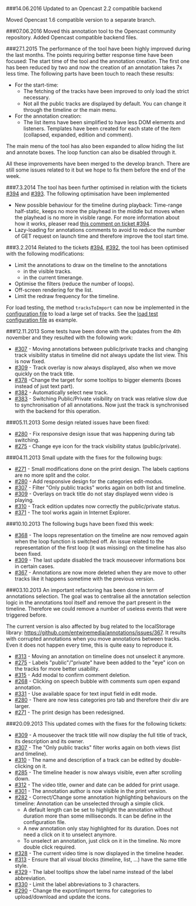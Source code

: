 ###14.06.2016
Updated to an Opencast 2.2 compatible backend

Moved Opencast 1.6 compatible version to a separate branch.

###07.06.2016
Moved this annotation tool to the Opencast community repository. Added Opencast compatible backend files.

###27.1.2015
The performance of the tool have been highly improved during the last months. The points requiring better response time have been focused: The start time of the tool and the annotation creation. The first one has been reduced by two and now the creation of an annotation takes 7x less time.
The following parts have been touch to reach these results:
* For the start-time:
  * The fetching of the tracks have been improved to only load the strict necessary.
  * Not all the public tracks are displayed by default. You can change it through the timeline or the main menu.
* For the annotation creation:
  * The list items have been simplified to have less DOM elements and listeners. Templates have been created for each state of the item (collapsed, expanded, edition and comment).

The main menu of the tool has also been expanded to allow hiding the list and annotate boxes. The loop function can also be disabled through it.

All these improvements have been merged to the develop branch. There are still some issues related to it but we hope to fix them before the end of the week.

###7.3.2014
The tool has been further optimised in relation with the tickets [#394](https://github.com/entwinemedia/annotations/issues/394) and [#393](https://github.com/entwinemedia/annotations/issues/393). The following optimisation have been implemented
* New possible behaviour for the timeline during playback: Time-range half-static, keeps no more the playhead in the middle but moves when the playhead is no more in visible range. For more information about how it works, pleaser read [this comment on ticket #394](https://github.com/entwinemedia/annotations/issues/394#issuecomment-37014487).
* Lazy-loading for annotations comments to avoid to reduce the number of GET request on launch time and therefore improve the tool start time.  

###3.2.2014
Related to the tickets [#394](https://github.com/entwinemedia/annotations/issues/394), [#392](https://github.com/entwinemedia/annotations/issues/392), the tool has been optimised with the following modifications:
* Limit the annotations to draw on the timeline to the annotations 
  * in the visible tracks.
  * in the current timerange.
* Optimise the filters (reduce the number of loops).
* Off-screen rendering for the list.
* Limit the redraw frequency for the timeline.

For load testing, the method `tracksToImport` can now be implemented in the [configuration file](https://github.com/entwinemedia/annotations/blob/develop/js/annotations-tool-configuration.js) to load a large set of tracks. See the [load test configuration file](https://github.com/entwinemedia/annotations/blob/develop/tests/js/annotations-tool-configuration-loading.js) as example.

###12.11.2013 
Some tests have been done with the updates from the 4th november and they resulted with the following work:

* [#307](https://github.com/entwinemedia/annotations/issues/#307) - Moving annotations between public/private tracks and changing track visibility status in timeline did not always update the list view. This is now fixed.
* [#309](https://github.com/entwinemedia/annotations/issues/#309) - Track overlay is now always displayed, also when we move quickly on the track title.
* [#378](https://github.com/entwinemedia/annotations/issues/#378) -Change the target for some tooltips to bigger elements (boxes instead of just text part).
* [#382](https://github.com/entwinemedia/annotations/issues/#382) - Automatically select new track.
* [#383](https://github.com/entwinemedia/annotations/issues/#383) - Switching Public/Private visibility on track was relative slow due to synchronisation of all annotations. Now just the track is synchronised with the backend for this operation.

###05.11.2013 
Some design related issues have been fixed:
* [#280](https://github.com/entwinemedia/annotations/issues/#280) - Fix responsive design issue that was happening during tab switching.
* [#275](https://github.com/entwinemedia/annotations/issues/#275) - Change eye icon for the track visibility status (public/private).

###04.11.2013 
Small update with the fixes for the following bugs:
* [#271](https://github.com/entwinemedia/annotations/issues/#271) - Small modifications done on the print design. The labels captions are no more split and the color.
* [#280](https://github.com/entwinemedia/annotations/issues/#280) - Add responsive design for the categories edit-modus.
* [#307](https://github.com/entwinemedia/annotations/issues/#307) - Filter "Only public tracks" works again on both list and timeline.
* [#309](https://github.com/entwinemedia/annotations/issues/#309) - Overlays on track title do not stay displayed wenn video is playing.
* [#310](https://github.com/entwinemedia/annotations/issues/#310) - Track edition updates now correctly the public/private status.
* [#371](https://github.com/entwinemedia/annotations/issues/#371) -  The tool works again in Internet Explorer. 

###10.10.2013
The following bugs have been fixed this week:

* [#368](https://github.com/entwinemedia/annotations/issues/#368) - The loops representation on the timeline are now removed again when the loop function is switched off. An issue related to the representation of the first loop (it was missing) on the timeline has also been fixed.
* [#309](https://github.com/entwinemedia/annotations/issues/#309) - The last update disabled the track mouseover informations box in certain cases. 
* [#367](https://github.com/entwinemedia/annotations/issues/#367) - Annotations are now more deleted when they are move to other tracks like it happens sometime with the previous version.

###03.10.2013
An important refactoring has been done in term of annotations selection. The goal was to centralise all the annotation selection logic in the annotations tool itself and remove the part present in the timeline. Therefore we could remove a number of useless events that were triggered before.

The current version is also affected by bug related to the localStorage library: https://github.com/entwinemedia/annotations/issues/367. It results with corrupted annotations when you move annotations between tracks. Even it does not happen every time, this is quite easy to reproduce it. 

* [#313](https://github.com/entwinemedia/annotations/issues/313) - Moving an annotation on timeline does not unselect it anymore. 
* [#275](https://github.com/entwinemedia/annotations/issues/275) - Labels "public"/"private" have been added to the "eye" icon on the tracks for more better usability.
* [#315](https://github.com/entwinemedia/annotations/issues/315) - Add modal to confirm comment deletion.
* [#268](https://github.com/entwinemedia/annotations/issues/268) - Clicking on speech bubble with comments sum open expand annotation.
* [#331](https://github.com/entwinemedia/annotations/issues/331) - Use available space for text input field in edit mode.
* [#280](https://github.com/entwinemedia/annotations/issues/280) - There are now less categories pro tab and therefore their div are larger.
* [#271](https://github.com/entwinemedia/annotations/issues/271) - The print design has been redesigned.

###20.09.2013
This updated comes with the fixes for the following tickets:

* [#309](https://github.com/entwinemedia/annotations/issues/309) - A mouseover the track title will now display the full title of track, its description and its owner.
* [#307](https://github.com/entwinemedia/annotations/issues/307) - The "Only public tracks" filter works again on both views (list and timeline).
* [#310](https://github.com/entwinemedia/annotations/issues/310) - The name and description of a track can be edited by double-clicking on it.
* [#285](https://github.com/entwinemedia/annotations/issues/285) - The timeline header is now always visible, even after scrolling down. 
* [#312](https://github.com/entwinemedia/annotations/issues/312) - The video title, owner and date can be added for print usage.
* [#301](https://github.com/entwinemedia/annotations/issues/301) - The annotation author is now visible in the print version.
* [#282](https://github.com/entwinemedia/annotations/issues/282) - Correct/Change some annotation highlighting behaviours on the timeline:
Annotation can be unselected through a simple click.<br/>
  - A default length can be set to highlight the annotation without duration more than some milliseconds. It can be define in the configuration file.
  - A new annotation only stay highlighted for its duration. Does not need a click on it to unselect anymore.
  - To unselect an annotation, just click on it in the timeline. No more double click required.
* [#328](https://github.com/entwinemedia/annotations/issues/328) - The current video time is now displayed in the timeline header.
* [#313](https://github.com/entwinemedia/annotations/issues/313) - Ensure that all visual blocks (timeline, list, ...) have the same title style.
* [#329](https://github.com/entwinemedia/annotations/issues/329) - The label tooltips show the label name instead of the label abbreviation.
* [#330](https://github.com/entwinemedia/annotations/issues/330) - Limit the label abbreviations to 3 characters.
* [#290](https://github.com/entwinemedia/annotations/issues/290) - Change the export/import terms for categories to upload/download and update the icons.
